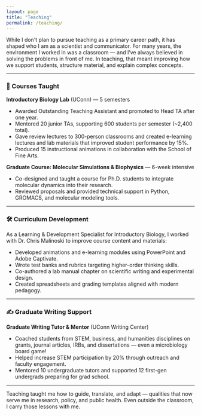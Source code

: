 ```yaml
---
layout: page
title: "Teaching"
permalink: /teaching/
---
```


While I don't plan to pursue teaching as a primary career path, it has shaped who I am as a scientist and communicator. For many years, the environment I worked in was a classroom — and I’ve always believed in solving the problems in front of me. In teaching, that meant improving how we support students, structure material, and explain complex concepts.

---

### 🧪 Courses Taught

**Introductory Biology Lab** (UConn) — 5 semesters  
- Awarded Outstanding Teaching Assistant and promoted to Head TA after one year.  
- Mentored 20 junior TAs, supporting 600 students per semester (~2,400 total).  
- Gave review lectures to 300-person classrooms and created e-learning lectures and lab materials that improved student performance by 15%.  
- Produced 15 instructional animations in collaboration with the School of Fine Arts.  

**Graduate Course: Molecular Simulations & Biophysics** — 6-week intensive  
- Co-designed and taught a course for Ph.D. students to integrate molecular dynamics into their research.  
- Reviewed proposals and provided technical support in Python, GROMACS, and molecular modeling tools.

---

### 🛠️ Curriculum Development

As a Learning & Development Specialist for Introductory Biology, I worked with Dr. Chris Malinoski to improve course content and materials:
- Developed animations and e-learning modules using PowerPoint and Adobe Captivate.  
- Wrote test banks and rubrics targeting higher-order thinking skills.  
- Co-authored a lab manual chapter on scientific writing and experimental design.  
- Created spreadsheets and grading templates aligned with modern pedagogy.

---

### ✍️ Graduate Writing Support

**Graduate Writing Tutor & Mentor** (UConn Writing Center)  
- Coached students from STEM, business, and humanities disciplines on grants, journal articles, IRBs, and dissertations — even a microbiology board game!  
- Helped increase STEM participation by 20% through outreach and faculty engagement.  
- Mentored 10 undergraduate tutors and supported 12 first-gen undergrads preparing for grad school.  

---

Teaching taught me how to guide, translate, and adapt — qualities that now serve me in research, policy, and public health. Even outside the classroom, I carry those lessons with me.
